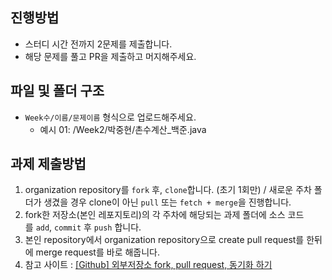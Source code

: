## 진행방법

- 스터디 시간 전까지 2문제를 제출합니다.
- 해당 문제를 풀고 PR을 제출하고 머지해주세요.


## 파일 및 폴더 구조

- `Week수/이름/문제이름` 형식으로 업로드해주세요.
    - 예시 01: /Week2/박중현/촌수계산_백준.java

## 과제 제출방법

1. organization repository를 `fork` 후, `clone`합니다. (초기 1회만) / 새로운 주차 폴더가 생겼을 경우 clone이 아닌 `pull` 또는 `fetch + merge`을 진행합니다.
2. fork한 저장소(본인 레포지토리)의 각 주차에 해당되는 과제 폴더에 소스 코드를 `add`, `commit` 후 `push` 합니다.
3. 본인 repository에서 organization repository으로 create pull request를 한뒤에 merge request를 바로 해줍니다.
4. 참고 사이트 : [[Github] 외부저장소 fork, pull request, 동기화 하기](https://velog.io/@jisubin12/Github-%EC%99%B8%EB%B6%80%EC%A0%80%EC%9E%A5%EC%86%8C-fork-pull-request-%EB%8F%99%EA%B8%B0%ED%99%94-%ED%95%98%EA%B8%B0)

